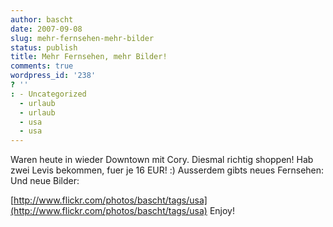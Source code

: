 ```yaml
---
author: bascht
date: 2007-09-08
slug: mehr-fernsehen-mehr-bilder
status: publish
title: Mehr Fernsehen, mehr Bilder!
comments: true
wordpress_id: '238'
? ''
: - Uncategorized
  - urlaub
  - urlaub
  - usa
  - usa
---
```


Waren heute in wieder Downtown mit Cory. Diesmal richtig shoppen!
Hab zwei Levis bekommen, fuer je 16 EUR! :) Ausserdem gibts neues
Fernsehen:
Und neue Bilder:

[http://www.flickr.com/photos/bascht/tags/usa](http://www.flickr.com/photos/bascht/tags/usa)
Enjoy!




